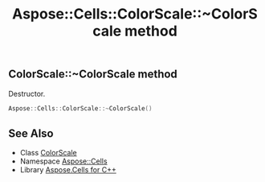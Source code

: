 ﻿---
title: Aspose::Cells::ColorScale::~ColorScale method
linktitle: ~ColorScale
second_title: Aspose.Cells for C++ API Reference
description: 'Aspose::Cells::ColorScale::~ColorScale method. Destructor in C++.'
type: docs
weight: 200
url: /cpp/aspose.cells/colorscale/~colorscale/
---
## ColorScale::~ColorScale method


Destructor.

```cpp
Aspose::Cells::ColorScale::~ColorScale()
```

## See Also

* Class [ColorScale](../)
* Namespace [Aspose::Cells](../../)
* Library [Aspose.Cells for C++](../../../)
